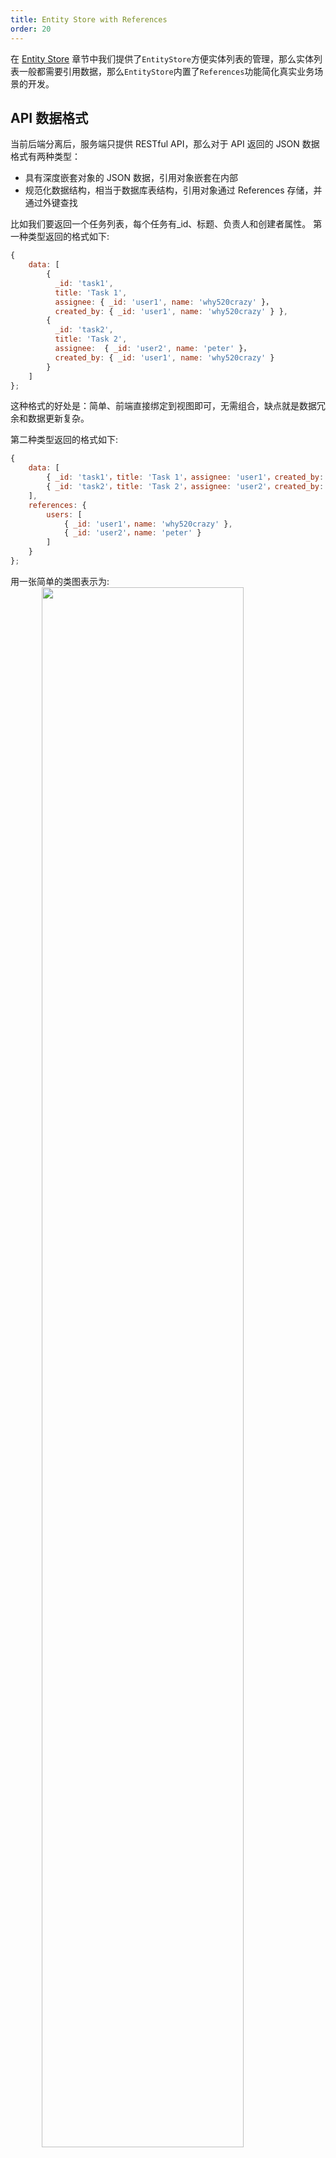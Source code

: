 ```yaml
---
title: Entity Store with References
order: 20
---
```


在 [Entity Store](guides/advanced/entity-store) 章节中我们提供了`EntityStore`方便实体列表的管理，那么实体列表一般都需要引用数据，那么`EntityStore`内置了`References`功能简化真实业务场景的开发。

## API 数据格式
当前后端分离后，服务端只提供 RESTful API，那么对于 API 返回的 JSON 数据格式有两种类型：
- 具有深度嵌套对象的 JSON 数据，引用对象嵌套在内部
- 规范化数据结构，相当于数据库表结构，引用对象通过 References 存储，并通过外键查找

比如我们要返回一个任务列表，每个任务有_id、标题、负责人和创建者属性。
第一种类型返回的格式如下:
```js
{
    data: [
        { 
          _id: 'task1',
          title: 'Task 1',
          assignee: { _id: 'user1', name: 'why520crazy' }，
          created_by: { _id: 'user1', name: 'why520crazy' } },
        {
          _id: 'task2',
          title: 'Task 2',
          assignee:  { _id: 'user2', name: 'peter' }，
          created_by: { _id: 'user1', name: 'why520crazy' } 
        }
    ]
};
```
这种格式的好处是：简单、前端直接绑定到视图即可，无需组合，缺点就是数据冗余和数据更新复杂。

第二种类型返回的格式如下:
```js
{
    data: [
        { _id: 'task1'，title: 'Task 1'，assignee: 'user1'，created_by: 'user1' },
        { _id: 'task2'，title: 'Task 2'，assignee: 'user2'，created_by: 'user1' }
    ],
    references: {
        users: [
            { _id: 'user1'，name: 'why520crazy' },
            { _id: 'user2'，name: 'peter' }
        ]
    }
};
```
用一张简单的类图表示为:
<img src="assets/images/entity-store-references.png" width="80%" height="80%" style="padding-left: 10%;"  />

这种格式解决了数据冗余的问题，同时更新数据变得更容易，缺点就是引用数据需要组合才可以在视图中展示，不管是 React 的任何状态管理框架还是在 Angular 中，基本推荐使用规范化数据结构，即使服务端返回的是嵌套对象，我们也可以通过 [normalizr](https://github.com/paularmstrong/normalizr) 等工具进行转换。

## 创建带 References 的 EntityStore
通过上述的示例可以看出，规范化数据结构的缺点是组合困难，同时增删改查都需要更新引用数据，那么`EntityStore`可以很好的帮助我们处理相关工作，首先需要定义一个`TasksReferences`，此示例中任务的引用对象只有用户，不管是创建者还是负责人都指向用户，和创建`EntityStore`一样，需要继承`EntityStore`，同时需要传入`TasksReferences`的泛型。

```ts
// tasks.store.ts
import { Injectable } from '@angular/core';
import { Action，EntityState，EntityStore，OnCombineRefs，ReferencesIdDictionary } from '@tethys/store';
import { of } from 'rxjs';
import { tap } from 'rxjs/operators';

export interface User {
    _id: string;
    name: string;
}

export interface Task {
    _id: string;
    title: string;
    assignee: string;
    created_by: string;
}

export interface TasksReferences {
    users: User[];
}

interface TasksState extends EntityState<Task，TasksReferences> {}

@Injectable({ providedIn: 'root' })
export class TasksStore extends EntityStore<TasksState, Task, TasksReferences> {
    constructor() {
        super({ entities: [] });
    }
}
```

## 初始化

与`EntityStore`的初始化相似，唯一区别就是获取数据后，通过`store.initializeWithReferences()`完成数据的初始化，传入任务列表和引用对象。

```ts
import { Injectable } from '@angular/core';
import { Action, EntityState, EntityStore, OnCombineRefs, ReferencesIdDictionary } from '@tethys/store';
import { of } from 'rxjs';
import { tap } from 'rxjs/operators';

export interface User {
    _id: string;
    name: string;
}

export interface Task {
    _id: string;
    title: string;
    assignee: string;
    created_by: string;
}

export interface TasksReferences {
    users: User[];
}

interface TasksState extends EntityState<Task, TasksReferences> {}

@Injectable({ providedIn: 'root' })
export class TasksStore extends EntityStore<TasksState, Task, TasksReferences> {
    constructor() {
        super({ entities: [] });
    }

    @Action()
    fetchTasks() {
        const data = {
            tasks: [{ _id: 'task1', title: 'Task 1', assignee: 'user1', created_by: 'user1' }],
            references: {
                users: [
                    { _id: 'user1', name: 'why520crazy' },
                    { _id: 'user2', name: 'peter' }
                ]
            }
        };
        return of(data).pipe(
            tap((data) => {
                this.initializeWithReferences(data.tasks, data.references);
            })
        );
    }
}

```


## 获取列表数据
可以通过`store.entities$`获取实体数据流，同时也可以通过`store.entities`获取实体数据快照，此处的实体列表是不包含引用数据的。

## 获取带引用的列表数据
`@tethys/store`提供了`store.entitiesWithRefs$`获取带引用实体数据流，对于本示例来说，视图需要展示任务的负责人名称而不是一个用户唯一标识，那么组合数据需要实现`OnCombineRefs`接口的`onCombineRefs`函数，把数据存放在`task.refs: { assignee: User; created_by: User;}`对象上，这样在模板中即可使用`task.refs.assignee.name`进行数据的绑定。
<alert>当然我们也可以单独把引用数据的 map 存储起来，然后在模板中通过绑定 map 数据。</alert>

```ts
import { Injectable } from '@angular/core';
import { Action, EntityState, EntityStore, OnCombineRefs, ReferencesIdDictionary } from '@tethys/store';
import { of } from 'rxjs';
import { tap } from 'rxjs/operators';

export interface User {
    _id: string;
    name: string;
}

export interface Task {
    _id: string;
    title: string;
    assignee: string;
    created_by: string;
    refs?: {
        assignee: User;
        created_by: User;
    };
}

export interface TasksReferences {
    users: User[];
}

interface TasksState extends EntityState<Task, TasksReferences> {}

@Injectable({ providedIn: 'root' })
export class TasksStore extends EntityStore<TasksState, Task, TasksReferences> implements OnCombineRefs<Task, TasksReferences> {
    constructor() {
        super({entities: [] });
    }

    onCombineRefs(entity: Task, referencesIdMap: ReferencesIdDictionary<TasksReferences>, references?: TasksReferences): void {
        entity.refs.assignee = referencesIdMap.users[entity.assignee];
        entity.refs.created_by = referencesIdMap.users[entity.created_by];
    }

    @Action()
    fetchTasks() {
        ...
    }
}
```

<alert>对于`Reference`的获取和查找需要明确唯一标识的键，默认为`_id`，如果用户列表的唯一标识是`id`或者其他字段，那么就需要通过构造函数的第二个参数传入`referencesIdKeys`进行设置</alert>

```ts
@Injectable({ providedIn: 'root' })
export class TasksStore extends EntityStore<TasksState, Task, TasksReferences> implements OnCombineRefs<Task, TasksReferences> {
    constructor() {
        super({ entities: []}, { referencesIdKeys: { users: 'uid' } });
    }
    ...
```

## 添加
通过`addWithReferences`函数添加单个或者多个实体，第二个参数传入 References。
```ts
/**
  * Add an entity or entities to the store with references.
  *
  * @example
  * this.store.addWithReferences(Entity, EntityReferences);
  * this.store.addWithReferences([Entity, Entity], EntityReferences);
  * this.store.addWithReferences(Entity, EntityReferences, { prepend: true });
*/
addWithReferences(entity: TEntity | TEntity[], references: Partial<TReferences>, addOptions?:EntityAddOptions)
```
## 更新
使用`updateWithReferences`函数修改单个或者多个实体。
```ts
/**
  *
  * Update an entity or entities in the store with references.
  *
  * @example
  * this.store.updateWithReferences(3, {
  *   name: 'New Name'
  * }, references);
  *
  *  this.store.updateWithReferences(3, entity => {
  *    return {
  *      ...entity,
  *      name: 'New Name'
  *    }
  *  }, references);
  *
  * this.store.updateWithReferences([1,2,3], {
  *   name: 'New Name'
  * }, references);
*/
updateWithReferences(idsOrFn: Id | Id[] | null, newStateOrFn: ((entity: Readonly<TEntity>) => Partial<TEntity>) | Partial<TEntity>, references: TReferences): void
```
